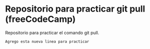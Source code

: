 # Repositorio para practicar git pull (freeCodeCamp)
Repositorio para practicar el comando git pull.

`Agrego esta nueva linea para practicar`
